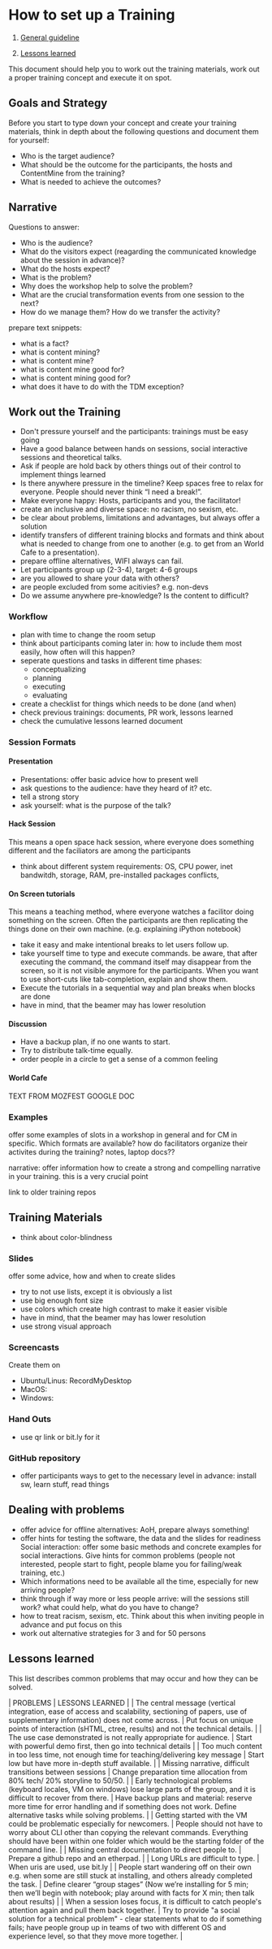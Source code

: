 # How to set up a Training

1. [General guideline](#general-guidelines)

2. [Lessons learned](#lessons-learned)

This document should help you to work out the training materials, work out a proper training concept and execute it on spot. 

## Goals and Strategy

Before you start to type down your concept and create your training materials, think in depth about the following questions and document them for yourself:
* Who is the target audience?
* What should be the outcome for the participants, the hosts and ContentMine from the training?
* What is needed to achieve the outcomes?

## Narrative

Questions to answer:
* Who is the audience?
* What do the visitors expect (reagarding the communicated knowledge about the session in advance)?
* What do the hosts expect?
* What is the problem?
* Why does the workshop help to solve the problem?
* What are the crucial transformation events from one session to the next? 
* How do we manage them? How do we transfer the activity?

prepare text snippets:
* what is a fact?
* what is content mining?
* what is content mine?
* what is content mine good for?
* what is content mining good for?
* what does it have to do with the TDM exception?

## Work out the Training
* Don't pressure yourself and the participants: trainings must be easy going
* Have a good balance between hands on sessions, social interactive sessions and theoretical talks.
* Ask if people are hold back by others things out of their control to implement things learned
* Is there anywhere pressure in the timeline? Keep spaces free to relax for everyone. People should never think “I need a break!”.
* Make everyone happy: Hosts, participants and you, the facilitator!
* create an inclusive and diverse space: no racism, no sexism, etc. 
* be clear about problems, limitations and advantages, but always offer a solution
* identify transfers of different training blocks and formats and think about what is needed to change from one to another (e.g. to get from an World Cafe to a presentation).
* prepare offline alternatives, WIFI always can fail.
* Let participants group up (2-3-4), target: 4-6 groups
* are you allowed to share your data with others?
* are people excluded from some acitivies? e.g. non-devs
* Do we assume anywhere pre-knowledge? Is the content to difficult?

### Workflow
* plan with time to change the room setup
* think about participants coming later in: how to include them most easily, how often will this happen?
* seperate questions and tasks in different time phases: 
  * conceptualizing
  * planning
  * executing
  * evaluating
* create a checklist for things which needs to be done (and when)
* check previous trainings: documents, PR work, lessons learned
* check the cumulative lessons learned document

### Session Formats

#### Presentation
* Presentations: offer basic advice how to present well
* ask questions to the audience: have they heard of it? etc.
* tell a strong story
* ask yourself: what is the purpose of the talk? 

#### Hack Session
This means a open space hack session, where everyone does something different and the faciliators are among the participants

* think about different system requirements: OS, CPU power, inet bandwitdh, storage, RAM, pre-installed packages conflicts, 

#### On Screen tutorials
This means a teaching method, where everyone watches a facilitor doing something on the screen. Often the participants are then replicating the things done on their own machine. (e.g. explaining iPython notebook)

* take it easy and make intentional breaks to let users follow up.
* take yourself time to type and execute commands. be aware, that after executing the command, the command itself may disappear from the screen, so it is not visible anymore for the participants. When you want to use short-cuts like tab-completion, explain and show them.
* Execute the tutorials in a sequential way and plan breaks when blocks are done
* have in mind, that the beamer may has lower resolution

#### Discussion
* Have a backup plan, if no one wants to start.
* Try to distribute talk-time equally.
* order people in a circle to get a sense of a common feeling

#### World Cafe
TEXT FROM MOZFEST GOOGLE DOC

### Examples 
offer some examples of slots in a workshop in general and for CM in specific. Which formats are available?
how do facilitators organize their activites during the training? notes, laptop docs??


narrative: offer information how to create a strong and compelling narrative in your training. this is a very crucial point

link to older training repos

## Training Materials
* think about color-blindness 

### Slides
offer some advice, how and when to create slides

* try to not use lists, except it is obviously a list
* use big enough font size
* use colors which create high contrast to make it easier visible
* have in mind, that the beamer may has lower resolution
* use strong visual approach

### Screencasts
Create them on 
* Ubuntu/Linus: RecordMyDesktop
* MacOS: 
* Windows: 

### Hand Outs
* use qr link or bit.ly for it

### GitHub repository
* offer participants ways to get to the necessary level in advance: install sw, learn stuff, read things

## Dealing with problems

* offer advice for offline alternatives: AoH, prepare always something!
* offer hints for testing the software, the data and the slides for readiness
Social interaction: offer some basic methods and concrete examples for social interactions. Give hints for common problems (people not interested, people start to fight, people blame you for failing/weak training, etc.)
* Which informations need to be available all the time, especially for new arriving people?
* think through if way more or less people arrive: will the sessions still work? what could help, what do you have to change?
* how to treat racism, sexism, etc. Think about this when inviting people in advance and put focus on this 
* work out alternative strategies for 3 and for 50 persons


## Lessons learned

This list describes common problems that may occur and how they can be solved.

| PROBLEMS | LESSONS LEARNED |
| The central message (vertical integration, ease of access and scalability, sectioning of papers, use of supplementary information) does not come across. | Put focus on unique points of interaction (sHTML, ctree, results) and not the technical details. |
| The use case demonstrated is not really appropriate for audience. | Start with powerful demo first, then go into technical details |
| Too much content in too less time, not enough time for teaching/delivering key message | Start low but have more in-depth stuff available. |
| Missing narrative, difficult transitions between sessions | Change preparation time allocation from 80% tech/ 20% storyline to 50/50. |
| Early technological problems (keyboard locales, VM on windows) lose large parts of the group, and it is difficult to recover from there. | Have backup plans and material: reserve more time for error handling and if something does not work. Define alternative tasks while solving problems. |
| Getting started with the VM could be problematic especially for newcomers. | People should not have to worry about CLI other than copying the relevant commands. Everything should have been within one folder which would be the starting folder of the command line. |
| Missing central documentation to direct people to. | Prepare a github repo and an etherpad. |
| Long URLs are difficult to type. | When uris are used, use bit.ly |
| People start wandering off on their own e.g. when some are still stuck at installing, and others already completed the task. | Define clearer “group stages” (Now we’re installing for 5 min; then we’ll begin with notebook; play around with facts for X min; then talk about results) |
| When a session loses focus, it is difficult to catch people's attention again and pull them back together. | Try to provide "a social solution for a technical problem" - clear statements what to do if something fails; have people group up in teams of two with different OS and experience level, so that they move more together. |
